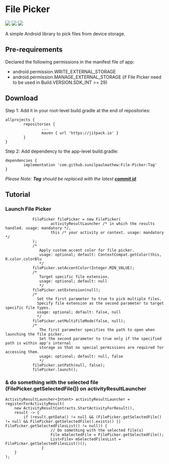 # File Picker

![](https://img.shields.io/github/languages/top/sunilpaulmathew/File-Picker)
![](https://img.shields.io/github/contributors/sunilpaulmathew/File-Picker)
![](https://img.shields.io/github/license/sunilpaulmathew/File-Picker)

A simple Android library to pick files from device storage.

## Pre-requirements

Declared the following permissions in the manifest file of app:
* android.permission.WRITE_EXTERNAL_STORAGE
* android.permission.MANAGE_EXTERNAL_STORAGE (if File Picker need to be used in Build.VERSION.SDK_INT >= 29)

## Download

Step 1: Add it in your root-level build.gradle at the end of repositories:
```
allprojects {
        repositories {
                ...
                maven { url 'https://jitpack.io' }
        }
}
```

Step 2: Add dependency to the app-level build.gradle:
```
dependencies {
        implementation 'com.github.sunilpaulmathew:File-Picker:Tag'
}
```
*Please Note: **Tag** should be replaced with the latest **[commit id](https://github.com/sunilpaulmathew/File-Picker/commits/main)**.*

## Tutorial

### Launch File Picker

```
            FilePicker filePicker = new FilePicker(
                    activityResultLauncher /* in which the results handled. usage: mandatory */,
                    this /* your activity or context. usage: mandatory */
            );
            /*
               Apply custom accent color for file picker.
               usage: optional; default: ContextCompat.getColor(this, R.color.colorBlu
               */
            filePicker.setAccentColor(Integer.MIN_VALUE);
            /*
               Target specific file extension.
               usage: optional; default: null
               */
            filePicker.setExtension(null);
            /*
              Set the first parameter to true to pick multiple files.
              Specify file extension as the second parameter to target specific file types.
              usage: optional; default: false, null
              */
            filePicker.setMultiFileMode(false, null);
            /*
               The first parameter specifies the path to open when launching the file picker.
               Set the second parameter to true only if the specified path is within app's internal
               storage so that no special permissions are required for accessing them.
               usage: optional; default: null, false
               */
            filePicker.setPath(null, false);
            filePicker.launch();
```

### & do something with the selected file (FilePicker.getSelectedFile()) on activityResultLauncher

```
ActivityResultLauncher<Intent> activityResultLauncher = registerForActivityResult(
    new ActivityResultContracts.StartActivityForResult(),
    result -> {
        if (result.getData() != null && (FilePicker.getSelectedFile() != null && FilePicker.getSelectedFile().exists() || FilePicker.getSelectedFilesList() != null)) {
                    // Do something with the selected file(s)
                    File mSelectedFile = FilePicker.getSelectedFile();
                    List<File> mSelectedFilesList = FilePicker.getSelectedFilesList()();                   
                }
    }
);
```
